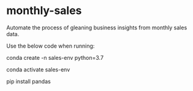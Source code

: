 # monthly-sales
 Automate the process of gleaning business insights from monthly sales data.

Use the below code when running:

conda create -n sales-env python=3.7 

conda activate sales-env

pip install pandas